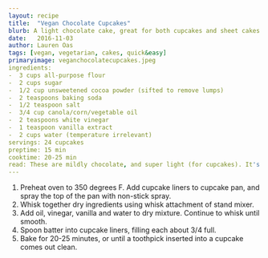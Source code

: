 ```yaml
---
layout: recipe
title:  "Vegan Chocolate Cupcakes"
blurb: A light chocolate cake, great for both cupcakes and sheet cakes! 
date:   2016-11-03
author: Lauren Oas
tags: [vegan, vegetarian, cakes, quick&easy]
primaryimage: veganchocolatecupcakes.jpeg
ingredients: 
-  3 cups all-purpose flour
-  2 cups sugar
-  1/2 cup unsweetened cocoa powder (sifted to remove lumps)
-  2 teaspoons baking soda
-  1/2 teaspoon salt
-  3/4 cup canola/corn/vegetable oil
-  2 teaspoons white vinegar
-  1 teaspoon vanilla extract 
-  2 cups water (temperature irrelevant)
servings: 24 cupcakes
preptime: 15 min
cooktime: 20-25 min
read: These are mildly chocolate, and super light (for cupcakes). It's a no-frills, no-fail recipe, and it's vegan, which is great!
---
```

1. Preheat oven to 350 degrees F. Add cupcake liners to cupcake pan, and spray the top of the pan with non-stick spray. 
2. Whisk together dry ingredients using whisk attachment of stand mixer.
3. Add oil, vinegar, vanilla and water to dry mixture. Continue to whisk until smooth. 
4. Spoon batter into cupcake liners, filling each about 3/4 full.
5. Bake for 20-25 minutes, or until a toothpick inserted into a cupcake comes out clean.